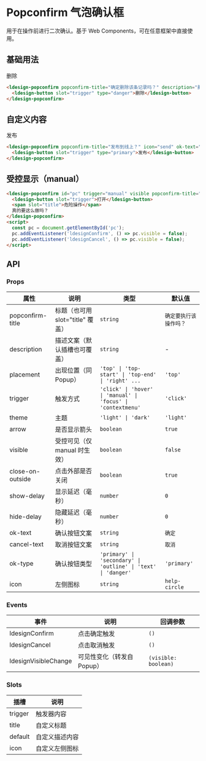 # Popconfirm 气泡确认框

用于在操作前进行二次确认。基于 Web Components，可在任意框架中直接使用。

## 基础用法

<div class="demo-block">
  <ldesign-popconfirm popconfirm-title="确定删除该条记录吗？" description="删除后无法恢复">
    <ldesign-button slot="trigger" type="danger">删除</ldesign-button>
  </ldesign-popconfirm>
</div>

```html
<ldesign-popconfirm popconfirm-title="确定删除该条记录吗？" description="删除后无法恢复">
  <ldesign-button slot="trigger" type="danger">删除</ldesign-button>
</ldesign-popconfirm>
```

## 自定义内容

<div class="demo-block">
  <ldesign-popconfirm popconfirm-title="发布到线上？" icon="send" ok-text="发布" cancel-text="稍后">
    <ldesign-button slot="trigger" type="primary">发布</ldesign-button>
  </ldesign-popconfirm>
</div>

```html
<ldesign-popconfirm popconfirm-title="发布到线上？" icon="send" ok-text="发布" cancel-text="稍后">
  <ldesign-button slot="trigger" type="primary">发布</ldesign-button>
</ldesign-popconfirm>
```

## 受控显示（manual）

```html
<ldesign-popconfirm id="pc" trigger="manual" visible popconfirm-title="危险操作">
  <ldesign-button slot="trigger">打开</ldesign-button>
  <span slot="title">危险操作</span>
  真的要这么做吗？
</ldesign-popconfirm>
<script>
  const pc = document.getElementById('pc');
  pc.addEventListener('ldesignConfirm', () => pc.visible = false);
  pc.addEventListener('ldesignCancel', () => pc.visible = false);
</script>
```

## API

### Props

| 属性 | 说明 | 类型 | 默认值 |
|---|---|---|---|
| popconfirm-title | 标题（也可用 slot="title" 覆盖） | `string` | `确定要执行该操作吗？` |
| description | 描述文案（默认插槽也可覆盖） | `string` | - |
| placement | 出现位置（同 Popup） | `'top' \| 'top-start' \| 'top-end' \| 'right' ...` | `'top'` |
| trigger | 触发方式 | `'click' \| 'hover' \| 'manual' \| 'focus' \| 'contextmenu'` | `'click'` |
| theme | 主题 | `'light' \| 'dark'` | `'light'` |
| arrow | 是否显示箭头 | `boolean` | `true` |
| visible | 受控可见（仅 manual 时生效） | `boolean` | `false` |
| close-on-outside | 点击外部是否关闭 | `boolean` | `true` |
| show-delay | 显示延迟（毫秒） | `number` | `0` |
| hide-delay | 隐藏延迟（毫秒） | `number` | `0` |
| ok-text | 确认按钮文案 | `string` | `确定` |
| cancel-text | 取消按钮文案 | `string` | `取消` |
| ok-type | 确认按钮类型 | `'primary' \| 'secondary' \| 'outline' \| 'text' \| 'danger'` | `'primary'` |
| icon | 左侧图标 | `string` | `help-circle` |

### Events

| 事件 | 说明 | 回调参数 |
|---|---|---|
| ldesignConfirm | 点击确定触发 | `()` |
| ldesignCancel | 点击取消触发 | `()` |
| ldesignVisibleChange | 可见性变化（转发自 Popup） | `(visible: boolean)` |

### Slots

| 插槽 | 说明 |
|---|---|
| trigger | 触发器内容 |
| title | 自定义标题 |
| default | 自定义描述内容 |
| icon | 自定义左侧图标 |
